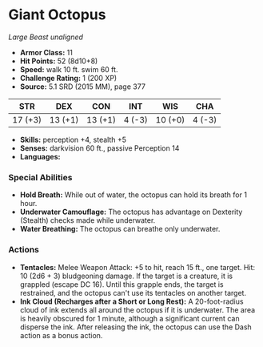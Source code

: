 # Giant Octopus

*Large* *Beast* *unaligned*

- **Armor Class:** 11
- **Hit Points:** 52 (8d10+8)
- **Speed:** walk 10 ft. swim 60 ft.
- **Challenge Rating:** 1 (200 XP)
- **Source:** 5.1 SRD (2015 MM), page 377

| STR | DEX | CON | INT | WIS | CHA |
| --- | --- | --- | --- | --- | --- |
| 17 (+3) | 13 (+1) | 13 (+1) | 4 (-3) | 10 (+0) | 4 (-3) |

- **Skills:** perception +4, stealth +5
- **Senses:** darkvision 60 ft., passive Perception 14
- **Languages:** 

### Special Abilities

- **Hold Breath:** While out of water, the octopus can hold its breath for 1 hour.
- **Underwater Camouflage:** The octopus has advantage on Dexterity (Stealth) checks made while underwater.
- **Water Breathing:** The octopus can breathe only underwater.

### Actions

- **Tentacles:** Melee Weapon Attack: +5 to hit, reach 15 ft., one target. Hit: 10 (2d6 + 3) bludgeoning damage. If the target is a creature, it is grappled (escape DC 16). Until this grapple ends, the target is restrained, and the octopus can't use its tentacles on another target.
- **Ink Cloud (Recharges after a Short or Long Rest):** A 20-foot-radius cloud of ink extends all around the octopus if it is underwater. The area is heavily obscured for 1 minute, although a significant current can disperse the ink. After releasing the ink, the octopus can use the Dash action as a bonus action.



